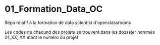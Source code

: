 # 01_Formation_Data_OC
 Repo relatif à la formation de data scientist d'openclassrooms

Les codes de chacund des projets se trouvent dans les dosssier nommés 01_XX, XX étant le numéro du projet
